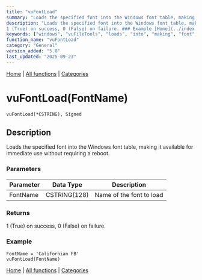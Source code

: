 ```yaml
---
title: "vuFontLoad"
summary: "Loads the specified font into the Windows font table, making it available for immediate use without requiring a reboot."
description: "Loads the specified font into the Windows font table, making it available for immediate use without requiring a reboot. ### Parameters ### Returns
1 (True) on success, 0 (False) on failure. ### Example [Home](../index.md) | [All functions](index.md) | [Categories](../categories/index.md)"
keywords: ["windows", "vuFileTools", "loads", "into", "making", "font", "table", "specified", "requiring", "without", "available", "immediate"]
function_name: "vuFontLoad"
category: "General"
version_added: "5.0"
last_updated: "2025-09-23"
---
```


[Home](../index.md) | [All functions](index.md) | [Categories](../categories/index.md)

# vuFontLoad(FontName)

```Prototype
vuFontLoad(*CSTRING), Signed
```


## Description
Loads the specified font into the Windows font table, making it available for immediate use without requiring a reboot.

### Parameters

| Parameter | Data Type     | Description             |
|-----------|---------------|-------------------------|
| FontName  | CSTRING(128)  | Name of the font to load |

### Returns
1 (True) on success, 0 (False) on failure.

### Example

```Clarion
FontName = 'Californian FB'
vuFontLoad(FontName)
```

[Home](../index.md) | [All functions](index.md) | [Categories](../categories/index.md)
